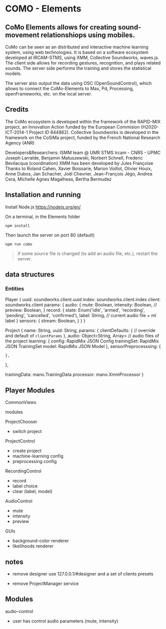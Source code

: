 # COMO - Elements

##  CoMo Elements allows for creating sound-movement relationshiops using mobiles.

CoMo can be seen as an distributed and interactive machine learning system, using web technologies. It is based on a software ecosystem developed at IRCAM-STMS, using XMM, Collective Soundworks, waves.js. The client side allows for recording gestures, recognition, and plays related sounds. The server side performs the training and stores the statistical models.

The server also output the data using OSC (OpenSoundControl), which allows to connect the CoMo-Elements to Max, Pd, Processing, openFrameworks, etc. on the local server.

## Credits

The CoMo ecosystem is developed within the framework of the RAPID-MIX project, an Innovation Action funded by the European Commision (H2020-ICT-2014-1 Project ID 644862). Collective Soundworks is developed in the framework on the CoSiMa project, funded by the French National Research Agency (ANR)

Developers&Researchers: ISMM team @ UMR STMS Ircam - CNRS - UPMC
Joseph Larralde, Benjamin Matuszewski, Norbert Schnell, Frederic Bevilacqua (coordination)
XMM has been developed by Jules Françoise
Thanks to Roland Cahen, Xavier Boissarie, Marion Voillot, Olivier Houix, Anne Dubos, Jan Schacher, Joël Chevrier, Jean-François Jégo, Andrea Cera, Michelle Agnes Magalheas, Bertha Bermudez

## Installation and running

Install Node.js https://nodejs.org/en/

On a terminal, in the Elements folder

`npm install`

Then launch the server on port 80 (default)

`npm run como`

> if some source file is changed (to add an audio file, etc.), restart the server.

## data structures

### Entities

Player {
  uuid: soundworks.client.uuid
  index: soundworks.client.index
  client: soundworks.client
  params: {
    audio: {
      mute: Boolean,
      intensity: Boolean,
      // preview: Boolean,
    }
    record: {
      state: Enum('idle', 'armed', 'recording', 'pending', 'cancelled', 'confirmed'),
      label: String, // current audio file + ml label
    }
    sensors: {
      stream: Boolean,
    }
    <!-- ui: {
      // to be defined
    } -->
  }
}

Project {
  name: String,
  uuid: String,
  params: {
    clientDefaults: {
      // override and default of `clientParams`
    },
    audio: Object<String, Array>  // audio files of the project
    learning: {
      config: RapidMix JSON Config
      trainingSet: RapidMix JSON TrainingSet
      model: RapidMix JSON Model
    },
    sensorPreprocesssing: {
      <!-- tbd -->

    },
  },

  trainingData: mano.TrainingData
  processor: mano.XmmProcessor
}

## Player Modules

CommonViews


modules

ProjectChooser
  - switch project

ProjectControl
  - create project
  - machine-learning config
  - preprocessing config
 
RecordingControl
  - record
  - label choice
  - clear (label, model)

AudioControl
  - mute
  - intensity
  - preview

GUIs
  - background-color renderer
  - likelihoods renderer


## notes

- remove designer
  use 127.0.0.1/#designer and a set of clients presets

- remove ProjectManager service






## Modules

audio-control
- user has control audio parameters (mute, intensity)









